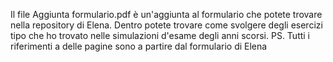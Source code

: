 Il file Aggiunta formulario.pdf è un'aggiunta al formulario che potete trovare nella repository di Elena.
Dentro potete trovare come svolgere degli esercizi tipo che ho trovato nelle simulazioni d'esame degli anni scorsi.
PS. Tutti i riferimenti a delle pagine sono a partire dal formulario di Elena
